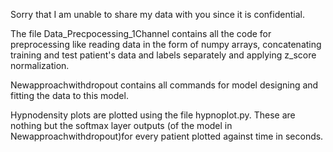 Sorry that I am unable to share my data with you since it is confidential.

The file Data_Precpocessing_1Channel contains all the code for preprocessing like reading data in the form of numpy arrays, concatenating training and test patient's data and labels separately and applying z_score normalization.

Newapproachwithdropout contains all commands for model designing and fitting the data to this model.

Hypnodensity plots are plotted using the file hypnoplot.py. These are nothing but the softmax layer outputs (of the model in Newapproachwithdropout)for every patient plotted against time in seconds.



